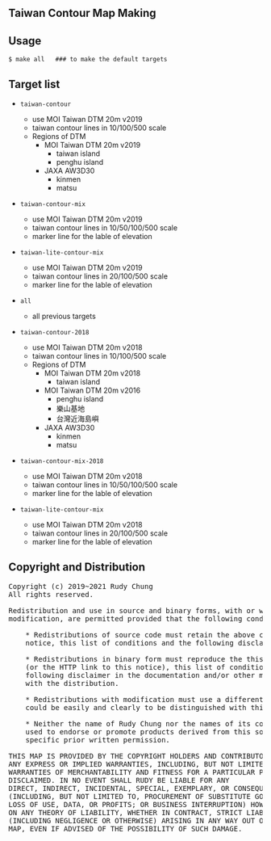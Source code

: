 ## Taiwan Contour Map Making

## Usage

    $ make all   ### to make the default targets

## Target list

* `taiwan-contour`
  * use MOI Taiwan DTM 20m v2019
  * taiwan contour lines in 10/100/500 scale
  * Regions of DTM
    * MOI Taiwan DTM 20m v2019
      * taiwan island
      * penghu island
    * JAXA AW3D30
      * kinmen
      * matsu

* `taiwan-contour-mix`
  * use MOI Taiwan DTM 20m v2019
  * taiwan contour lines in 10/50/100/500 scale
  * marker line for the lable of elevation

* `taiwan-lite-contour-mix`
  * use MOI Taiwan DTM 20m v2019
  * taiwan contour lines in 20/100/500 scale
  * marker line for the lable of elevation

* `all`
  * all previous targets
  
* `taiwan-contour-2018`
  * use MOI Taiwan DTM 20m v2018
  * taiwan contour lines in 10/100/500 scale
  * Regions of DTM
    * MOI Taiwan DTM 20m v2018
      * taiwan island
    * MOI Taiwan DTM 20m v2016
      * penghu island
      * 樂山基地
      * 台灣近海島嶼
    * JAXA AW3D30
      * kinmen
      * matsu

* `taiwan-contour-mix-2018`
  * use MOI Taiwan DTM 20m v2018
  * taiwan contour lines in 10/50/100/500 scale
  * marker line for the lable of elevation

* `taiwan-lite-contour-mix`
  * use MOI Taiwan DTM 20m v2018
  * taiwan contour lines in 20/100/500 scale
  * marker line for the lable of elevation


## Copyright and Distribution
<pre>
Copyright (c) 2019~2021 Rudy Chung
All rights reserved.

Redistribution and use in source and binary forms, with or without
modification, are permitted provided that the following conditions are met:

    * Redistributions of source code must retain the above copyright
    notice, this list of conditions and the following disclaimer.

    * Redistributions in binary form must reproduce the this copyright notice
    (or the HTTP link to this notice), this list of conditions and the
    following disclaimer in the documentation and/or other materials provided
    with the distribution.

    * Redistributions with modification must use a different map name which
    could be easily and clearly to be distinguished with this map.

    * Neither the name of Rudy Chung nor the names of its contributors may be
    used to endorse or promote products derived from this software without 
    specific prior written permission.

THIS MAP IS PROVIDED BY THE COPYRIGHT HOLDERS AND CONTRIBUTORS "AS IS" AND
ANY EXPRESS OR IMPLIED WARRANTIES, INCLUDING, BUT NOT LIMITED TO, THE IMPLIED
WARRANTIES OF MERCHANTABILITY AND FITNESS FOR A PARTICULAR PURPOSE ARE
DISCLAIMED. IN NO EVENT SHALL RUDY BE LIABLE FOR ANY
DIRECT, INDIRECT, INCIDENTAL, SPECIAL, EXEMPLARY, OR CONSEQUENTIAL DAMAGES
(INCLUDING, BUT NOT LIMITED TO, PROCUREMENT OF SUBSTITUTE GOODS OR SERVICES;
LOSS OF USE, DATA, OR PROFITS; OR BUSINESS INTERRUPTION) HOWEVER CAUSED AND
ON ANY THEORY OF LIABILITY, WHETHER IN CONTRACT, STRICT LIABILITY, OR TORT
(INCLUDING NEGLIGENCE OR OTHERWISE) ARISING IN ANY WAY OUT OF THE USE OF THIS
MAP, EVEN IF ADVISED OF THE POSSIBILITY OF SUCH DAMAGE.
</pre>
